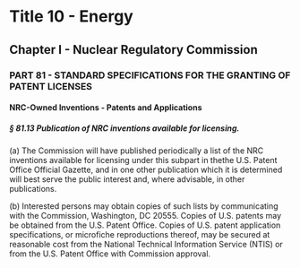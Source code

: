 
# Title 10 - Energy
## Chapter I - Nuclear Regulatory Commission
### PART 81 - STANDARD SPECIFICATIONS FOR THE GRANTING OF PATENT LICENSES
#### NRC-Owned Inventions - Patents and Applications
##### § 81.13 Publication of NRC inventions available for licensing.

(a) The Commission will have published periodically a list of the NRC inventions available for licensing under this subpart in thethe U.S. Patent Office Official Gazette, and in one other publication which it is determined will best serve the public interest and, where advisable, in other publications.

(b) Interested persons may obtain copies of such lists by communicating with the Commission, Washington, DC 20555. Copies of U.S. patents may be obtained from the U.S. Patent Office. Copies of U.S. patent application specifications, or microfiche reproductions thereof, may be secured at reasonable cost from the National Technical Information Service (NTIS) or from the U.S. Patent Office with Commission approval.
